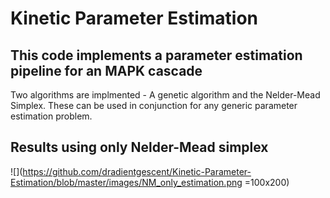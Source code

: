 # Kinetic Parameter Estimation 

## This code implements a parameter estimation pipeline for an MAPK cascade

Two algorithms are implmented - A genetic algorithm and the Nelder-Mead Simplex.
These can be used in conjunction for any generic parameter estimation problem.

## Results using only Nelder-Mead simplex

![](https://github.com/dradientgescent/Kinetic-Parameter-Estimation/blob/master/images/NM_only_estimation.png =100x200)





